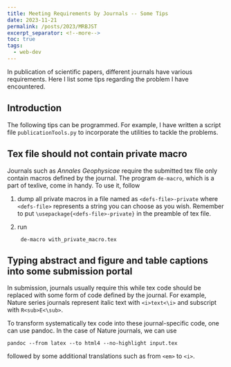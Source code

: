 ```yaml
---
title: Meeting Requirements by Journals -- Some Tips
date: 2023-11-21
permalink: /posts/2023/MRBJST
excerpt_separator: <!--more-->
toc: true
tags:
  - web-dev
---
```

In publication of scientific papers, different journals have various requirements. Here I list some tips regarding the problem I have encountered.
<!--more-->
## Introduction
The following tips can be programmed. For example, I have written a script file `publicationTools.py` to incorporate the utilities to tackle the problems.

## Tex file should not contain private macro
Journals such as *Annales Geophysicae* require the submitted tex file only contain macros defined by the journal. The program `de-macro`, which is a part of texlive, come in handy. To use it, follow

1. dump all private macros in a file named as `<defs-file>-private` where `<defs-file>` represents a string you can choose as you wish. Remember to put `\usepackage{<defs-file>-private}` in the preamble of tex file.

2. run
        
        de-macro with_private_macro.tex


## Typing abstract and figure and table captions into some submission portal
In submission, journals usually require this while tex code should be replaced
with some form of code defined by the journal. For example, Nature series journals represent italic text with `<i>text<\i>` and subscript with `R<sub>E<\sub>`.

To transform systematically tex code into these journal-specific code, one can
use pandoc. In the case of Nature journals, we can use

    pandoc --from latex --to html4 --no-highlight input.tex

followed by some additional translations such as from `<em>` to `<i>`.

